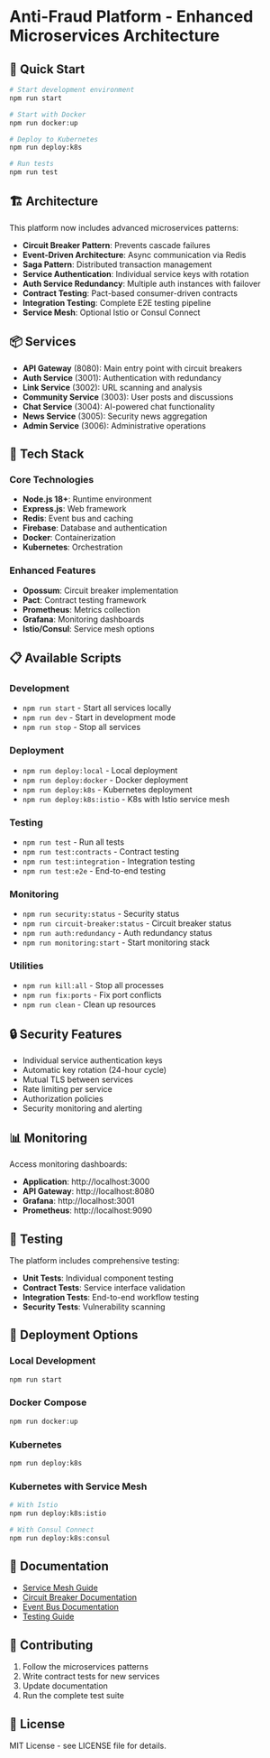 # Anti-Fraud Platform - Enhanced Microservices Architecture

## 🚀 Quick Start

```bash
# Start development environment
npm run start

# Start with Docker
npm run docker:up

# Deploy to Kubernetes
npm run deploy:k8s

# Run tests
npm run test
```

## 🏗️ Architecture

This platform now includes advanced microservices patterns:

- **Circuit Breaker Pattern**: Prevents cascade failures
- **Event-Driven Architecture**: Async communication via Redis
- **Saga Pattern**: Distributed transaction management
- **Service Authentication**: Individual service keys with rotation
- **Auth Service Redundancy**: Multiple auth instances with failover
- **Contract Testing**: Pact-based consumer-driven contracts
- **Integration Testing**: Complete E2E testing pipeline
- **Service Mesh**: Optional Istio or Consul Connect

## 📦 Services

- **API Gateway** (8080): Main entry point with circuit breakers
- **Auth Service** (3001): Authentication with redundancy
- **Link Service** (3002): URL scanning and analysis
- **Community Service** (3003): User posts and discussions
- **Chat Service** (3004): AI-powered chat functionality
- **News Service** (3005): Security news aggregation
- **Admin Service** (3006): Administrative operations

## 🔧 Tech Stack

### Core Technologies
- **Node.js 18+**: Runtime environment
- **Express.js**: Web framework
- **Redis**: Event bus and caching
- **Firebase**: Database and authentication
- **Docker**: Containerization
- **Kubernetes**: Orchestration

### Enhanced Features
- **Opossum**: Circuit breaker implementation
- **Pact**: Contract testing framework
- **Prometheus**: Metrics collection
- **Grafana**: Monitoring dashboards
- **Istio/Consul**: Service mesh options

## 📋 Available Scripts

### Development
- `npm run start` - Start all services locally
- `npm run dev` - Start in development mode
- `npm run stop` - Stop all services

### Deployment
- `npm run deploy:local` - Local deployment
- `npm run deploy:docker` - Docker deployment
- `npm run deploy:k8s` - Kubernetes deployment
- `npm run deploy:k8s:istio` - K8s with Istio service mesh

### Testing
- `npm run test` - Run all tests
- `npm run test:contracts` - Contract testing
- `npm run test:integration` - Integration testing
- `npm run test:e2e` - End-to-end testing

### Monitoring
- `npm run security:status` - Security status
- `npm run circuit-breaker:status` - Circuit breaker status
- `npm run auth:redundancy` - Auth redundancy status
- `npm run monitoring:start` - Start monitoring stack

### Utilities
- `npm run kill:all` - Stop all processes
- `npm run fix:ports` - Fix port conflicts
- `npm run clean` - Clean up resources

## 🔒 Security Features

- Individual service authentication keys
- Automatic key rotation (24-hour cycle)
- Mutual TLS between services
- Rate limiting per service
- Authorization policies
- Security monitoring and alerting

## 📊 Monitoring

Access monitoring dashboards:
- **Application**: http://localhost:3000
- **API Gateway**: http://localhost:8080
- **Grafana**: http://localhost:3001
- **Prometheus**: http://localhost:9090

## 🧪 Testing

The platform includes comprehensive testing:
- **Unit Tests**: Individual component testing
- **Contract Tests**: Service interface validation
- **Integration Tests**: End-to-end workflow testing
- **Security Tests**: Vulnerability scanning

## 🚀 Deployment Options

### Local Development
```bash
npm run start
```

### Docker Compose
```bash
npm run docker:up
```

### Kubernetes
```bash
npm run deploy:k8s
```

### Kubernetes with Service Mesh
```bash
# With Istio
npm run deploy:k8s:istio

# With Consul Connect
npm run deploy:k8s:consul
```

## 📖 Documentation

- [Service Mesh Guide](docs/service-mesh-guide.md)
- [Circuit Breaker Documentation](services/api-gateway/README.md)
- [Event Bus Documentation](services/shared/eventBus/README.md)
- [Testing Guide](scripts/README.md)

## 🤝 Contributing

1. Follow the microservices patterns
2. Write contract tests for new services
3. Update documentation
4. Run the complete test suite

## 📄 License

MIT License - see LICENSE file for details.
